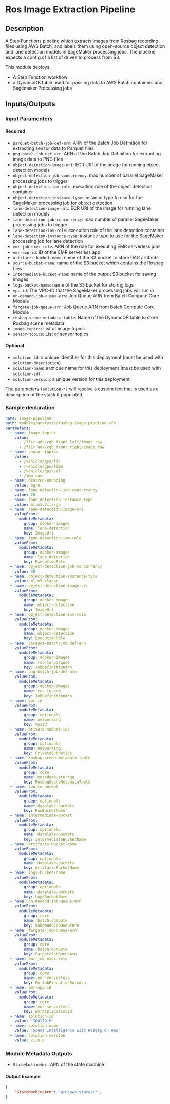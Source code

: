
# Ros Image Extraction Pipeline


## Description

A Step Functions pipeline which extracts images from Rosbag recording files using AWS Batch, and labels them using open-source object detection and lane detection models in SageMaker processing jobs. The pipeline expects a config of a list of drives to process from S3.

This module deploys:

- A Step Function workflow
- a DynamoDB table used for passing data to AWS Batch containers and Sagemaker Processing jobs


## Inputs/Outputs

### Input Paramenters

#### Required

- `parquet-batch-job-def-arn`: ARN of the Batch Job Definition for extracting sensor data to Parquet files
- `png-batch-job-def-arn`: ARN of the Batch Job Definition for extracting image data to PNG files
- `object-detection-image-uri`: ECR URI of the image for running object detection models
- `object-detection-job-concurrency`: max number of parallel SageMaker processing jobs to trigger
- `object-detection-iam-role`: execution role of the object detection container
- `object-detection-instance-type`: instance type to use for the SageMaker processing job for object detection
- `lane-detection-image-uri`: ECR URI of the image for running lane detection models
- `lane-detection-job-concurrency`: max number of parallel SageMaker processing jobs to trigger
- `lane-detection-iam-role`: execution role of the lane detection container
- `lane-detection-instance-type`: instance type to use for the SageMaker processing job for lane detection
- `emr-job-exec-role`: ARN of the role for executing EMR serverless jobs
- `emr-app-id`: ID of the EMR serverless app
- `artifacts-bucket-name`: name of the S3 bucket to store DAG artifacts
- `source-bucket-name`: name of the S3 bucket which contains the Rosbag files
- `intermediate-bucket-name`: name of the output S3 bucket for saving images
- `logs-bucket-name`: name of the S3 bucket for storing logs
- `vpc-id`: The VPC-ID that the SageMaker processing jobs will run in
- `on-demand-job-queue-arn`: Job Queue ARN from Batch Compute Core Module
- `fargate-job-queue-arn`: Job Queue ARN from Batch Compute Core Module
- `rosbag-scene-metadata-table`: Name of the DynamoDB table to store Rosbag scene metadata
- `image-topics`: List of image topics
- `sensor-topics`: List of sensor topics

#### Optional

- `solution-id`: a unique identifier for this deployment (must be used with `solution-description`)
- `solution-name`: a unique name for this deployment (must be used with `solution-id`)
- `solution-version`: a unique version for this deployment

The parameters `(solution-*)` will resolve a custom text that is used as a description of the stack if populated.

### Sample declaration

```yaml
name: image-pipeline
path: modules/analysis/rosbag-image-pipeline-sfn
parameters:
  - name: image-topics
    value:
      - /flir_adk/rgb_front_left/image_raw
      - /flir_adk/rgb_front_right/image_raw
  - name: sensor-topics
    value:
      - /vehicle/gps/fix
      - /vehicle/gps/time
      - /vehicle/gps/vel
      - /imu_raw
  - name: desired-encoding
    value: bgr8
  - name: lane-detection-job-concurrency
    value: 20
  - name: lane-detection-instance-type
    value: ml.m5.2xlarge
  - name: lane-detection-image-uri
    valueFrom:
      moduleMetadata:
        group: docker-images
        name: lane-detection
        key: ImageUri
  - name: lane-detection-iam-role
    valueFrom:
      moduleMetadata:
        group: docker-images
        name: lane-detection
        key: ExecutionRole
  - name: object-detection-job-concurrency
    value: 30
  - name: object-detection-instance-type
    value: ml.m5.xlarge
  - name: object-detection-image-uri
    valueFrom:
      moduleMetadata:
        group: docker-images
        name: object-detection
        key: ImageUri
  - name: object-detection-iam-role
    valueFrom:
      moduleMetadata:
        group: docker-images
        name: object-detection
        key: ExecutionRole
  - name: parquet-batch-job-def-arn
    valueFrom:
      moduleMetadata:
        group: docker-images
        name: ros-to-parquet
        key: JobDefinitionArn
  - name: png-batch-job-def-arn
    valueFrom:
      moduleMetadata:
        group: docker-images
        name: ros-to-png
        key: JobDefinitionArn
  - name: vpc-id
    valueFrom:
      moduleMetadata:
        group: optionals
        name: networking
        key: VpcId
  - name: private-subnet-ids
    valueFrom:
      moduleMetadata:
        group: optionals
        name: networking
        key: PrivateSubnetIds
  - name: rosbag-scene-metadata-table
    valueFrom:
      moduleMetadata:
        group: core
        name: metadata-storage
        key: RosbagSceneMetadataTable
  - name: source-bucket
    valueFrom:
      moduleMetadata:
        group: optionals
        name: datalake-buckets
        key: RawBucketName
  - name: intermediate-bucket
    valueFrom:
      moduleMetadata:
        group: optionals
        name: datalake-buckets
        key: IntermediateBucketName
  - name: artifacts-bucket-name
    valueFrom:
      moduleMetadata:
        group: optionals
        name: datalake-buckets
        key: ArtifactsBucketName
  - name: logs-bucket-name
    valueFrom:
      moduleMetadata:
        group: optionals
        name: datalake-buckets
        key: LogsBucketName
  - name: on-demand-job-queue-arn
    valueFrom:
      moduleMetadata:
        group: core
        name: batch-compute
        key: OnDemandJobQueueArn
  - name: fargate-job-queue-arn
    valueFrom:
      moduleMetadata:
        group: core
        name: batch-compute
        key: FargateJobQueueArn
  - name: emr-job-exec-role
    valueFrom:
      moduleMetadata:
        group: core
        name: emr-serverless
        key: EmrJobExecutionRoleArn
  - name: emr-app-id
    valueFrom:
      moduleMetadata:
        group: core
        name: emr-serverless
        key: EmrApplicationId
  - name: solution-id
    value: 'SO0279-M'
  - name: solution-name
    value: 'Scene Intelligence with Rosbag on AWS'
  - name: solution-version
    value: v1.0.0
```

### Module Metadata Outputs

- `StateMachineArn`: ARN of the state machine

#### Output Example

```json
{
    "StateMachineArn": "arn:aws:states:*",
}



